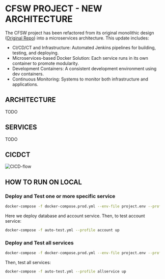 # CFSW PROJECT - NEW ARCHITECTURE

The CFSW project has been refactored from its original monolithic design ([Original Repo](https://github.com/quoctruong3105/CFSW)) into a microservices architecture.
 This update includes:

- CI/CD/CT and Infrastructure: Automated Jenkins pipelines for building, testing, and deploying.
- Microservices-based Docker Solution: Each service runs in its own container to promote modularity.
- Development Containers: A consistent development environment using dev containers.
- Continuous Monitoring: Systems to monitor both infrastructure and applications.

## ARCHITECTURE
TODO

## SERVICES
TODO

## CICDCT
![CICD-flow](https://github.com/user-attachments/assets/1c096cad-aec6-4686-96de-2cf55e702a94)

## HOW TO RUN ON LOCAL

### Deploy and Test one or more specific service
```bash
docker-compose -f docker-compose.prod.yml --env-file project.env --profile db --profile order up
```
Here we deploy database and account service. Then, to test account service:
```bash
docker-compose -f auto-test.yml --profile account up
```

### Deploy and Test all services
```bash
docker-compose -f docker-compose.prod.yml --env-file project.env --profile system up
```
Then, test all services:
```bash
docker-compose -f auto-test.yml --profile allservice up
```